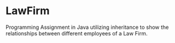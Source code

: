 # LawFirm
Programming Assignment in Java utilizing inheritance to show the relationships between different employees of a Law Firm.
